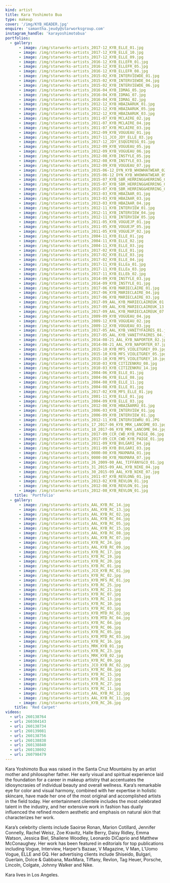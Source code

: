 ```yaml
---
kind: artist
title: Kara Yoshimoto Bua
type: makeup
cover: '/img/KYB_HEADER.jpg'
enquire: 'samantha.jeudy@starworksgroup.com'
instagram_handle: 'karayoshimotobua'
portfolios:
  - gallery:
      - image: /img/starworks-artists_2017-12_KYB_ELLE_01.jpg
      - image: /img/starworks-artists_2017-12_KYB_ELLE_10.jpg
      - image: /img/starworks-artists_2017-12_KYB_ELLE_09.jpg
      - image: /img/starworks-artists_2016-12_KYB_ELLEFR_01.jpg
      - image: /img/starworks-artists_2016-12_KYB_ELLEFR_05.jpg
      - image: /img/starworks-artists_2016-12_KYB_ELLEFR_08.jpg
      - image: /img/starworks-artists_2015-02_KYB_INTERVIEWDE_01.jpg
      - image: /img/starworks-artists_2015-02_KYB_INTERVIEWDE_04.jpg
      - image: /img/starworks-artists_2015-02_KYB_INTERVIEWDE_06.jpg
      - image: /img/starworks-artists_2016-04_KYB_IDMAG_05.jpg
      - image: /img/starworks-artists_2016-04_KYB_IDMAG_07.jpg
      - image: /img/starworks-artists_2016-04_KYB_IDMAG_02.jpg
      - image: /img/starworks-artists_2012-12_KYB_HBAZAARUK_01.jpg
      - image: /img/starworks-artists_2012-12_KYB_HBAZAARUK_05.jpg
      - image: /img/starworks-artists_2012-12_KYB_HBAZAARUK_03.jpg
      - image: /img/starworks-artists_2011-07_KYB_MCLAIRE_02.jpg
      - image: /img/starworks-artists_2011-07_KYB_MCLAIRE_04.jpg
      - image: /img/starworks-artists_2011-07_KYB_MCLAIRE_03.jpg
      - image: /img/starworks-artists_2012-09_KYB_VOGUEAU_01.jpg
      - image: /img/starworks-artists_2017-11_JCO_JDY_ELLE_03.jpg
      - image: /img/starworks-artists_2017-12_JDY_ESQUIRESG_01.jpg
      - image: /img/starworks-artists_2012-09_KYB_VOGUEAU_05.jpg
      - image: /img/starworks-artists_2012-09_KYB_VOGUEAU_06.jpg
      - image: /img/starworks-artists_2012-08_KYB_INSTYLE_05.jpg
      - image: /img/starworks-artists_2012-08_KYB_INSTYLE_03.jpg
      - image: /img/starworks-artists_2012-09_KYB_VOGUEAU_07.jpg
      - image: /img/starworks-artists_2015-06-12_DYN_KYB_WHOWHATWEAR_02.jpg
      - image: /img/starworks-artists_2015-06-12_DYN_KYB_WHOWHATWEAR_05.jpg
      - image: /img/starworks-artists_2015-07_KYB_SBR_HERRING&HERRING_01.jpg
      - image: /img/starworks-artists_2015-07_KYB_SBR_HERRING&HERRING_04.jpg
      - image: /img/starworks-artists_2015-07_KYB_SBR_HERRING&HERRING_06.jpg
      - image: /img/starworks-artists_2013-03_KYB_HBAZAAR_01.jpg
      - image: /img/starworks-artists_2013-03_KYB_HBAZAAR_03.jpg
      - image: /img/starworks-artists_2013-03_KYB_HBAZAAR_04.jpg
      - image: /img/starworks-artists_2012-11_KYB_INTERVIEW_01.jpg
      - image: /img/starworks-artists_2012-11_KYB_INTERVIEW_04.jpg
      - image: /img/starworks-artists_2012-11_KYB_INTERVIEW_05.jpg
      - image: /img/starworks-artists_2011-05_KYB_VOGUEJP_01.jpg
      - image: /img/starworks-artists_2011-05_KYB_VOGUEJP_05.jpg
      - image: /img/starworks-artists_2011-05_KYB_VOGUEJP_02.jpg
      - image: /img/starworks-artists_2004-11_KYB_ELLE_01.jpg
      - image: /img/starworks-artists_2004-11_KYB_ELLE_02.jpg
      - image: /img/starworks-artists_2004-11_KYB_ELLE_03.jpg
      - image: /img/starworks-artists_2017-02_KYB_ELLE_01.jpg
      - image: /img/starworks-artists_2017-02_KYB_ELLE_03.jpg
      - image: /img/starworks-artists_2017-02_KYB_ELLE_04.jpg
      - image: /img/starworks-artists_2017-11_KYB_ELLEa_01.jpg
      - image: /img/starworks-artists_2017-11_KYB_ELLEa_03.jpg
      - image: /img/starworks-artists_2017-11_KYB_ELLEb_02.jpg
      - image: /img/starworks-artists_2014-09_KYB_INSTYLE_03.jpg
      - image: /img/starworks-artists_2014-09_KYB_INSTYLE_01.jpg
      - image: /img/starworks-artists_2017-06_KYB_MARIECLAIRE_01.jpg
      - image: /img/starworks-artists_2017-06_KYB_MARIECLAIRE_04.jpg
      - image: /img/starworks-artists_2017-06_KYB_MARIECLAIRE_03.jpg
      - image: /img/starworks-artists_2017-09_AAL_KYB_MARIECLAIREUK_01.jpg
      - image: /img/starworks-artists_2017-09_AAL_KYB_MARIECLAIREUK_13.jpg
      - image: /img/starworks-artists_2017-09_AAL_KYB_MARIECLAIREUK_07.jpg
      - image: /img/starworks-artists_2009-09_KYB_VOGUEAU_04.jpg
      - image: /img/starworks-artists_2009-12_KYB_VOGUEAU_02.jpg
      - image: /img/starworks-artists_2009-12_KYB_VOGUEAU_03.jpg
      - image: /img/starworks-artists_2017-05_AAL_KYB_VANITYFAIRES_01.jpg
      - image: /img/starworks-artists_2017-05_AAL_KYB_VANITYFAIRES_04.jpg
      - image: /img/starworks-artists_2014-08-21_AAL_KYB_NAPORTER_02.jpg
      - image: /img/starworks-artists_2014-08-21_AAL_KYB_NAPORTER_07.jpg
      - image: /img/starworks-artists_2015-10_KYB_MFS_VIOLETGREY_09.jpg
      - image: /img/starworks-artists_2015-10_KYB_MFS_VIOLETGREY_05.jpg
      - image: /img/starworks-artists_2015-10_KYB_MFS_VIOLETGREY_10.jpg
      - image: /img/starworks-artists_2010-03_KYB_CITIZENKRU_08.jpg
      - image: /img/starworks-artists_2010-03_KYB_CITIZENKRU_14.jpg
      - image: /img/starworks-artists_2004-06_KYB_ELLE_01.jpg
      - image: /img/starworks-artists_2004-06_KYB_ELLE_08.jpg
      - image: /img/starworks-artists_2004-08_KYB_ELLE_11.jpg
      - image: /img/starworks-artists_2004-08_KYB_ELLE_01.jpg
      - image: /img/starworks-artists_2017-02_KYB_MFS_ELLE_01.jpg
      - image: /img/starworks-artists_2001-11_KYB_ELLE_01.jpg
      - image: /img/starworks-artists_2004-09_KYB_ELLE_03.jpg
      - image: /img/starworks-artists_2012-08_KYB_HBAZAARRU_01.jpg
      - image: /img/starworks-artists_2006-03_KYB_INTERVIEW_01.jpg
      - image: /img/starworks-artists_2006-09_KYB_INTERVIEW_01.jpg
      - image: /img/starworks-artists_2012-11_KYB_INTERVIEWRU_01.JPG
      - image: /img/starworks-artists_17_2017-06_KYB_MRK_LANCOME_03.jpg
      - image: /img/starworks-artists_18_2017-06_KYB_MRK_LANCOME_04.jpg
      - image: /img/starworks-artists_2017-09_CCR_CWD_KYB_PAIGE_06.jpg
      - image: /img/starworks-artists_2017-09_CCR_CWD_KYB_PAIGE_01.jpg
      - image: /img/starworks-artists_2011-09_KYB_BVLGARI_04.jpg
      - image: /img/starworks-artists_2011-09_KYB_BVLGARI_03.jpg
      - image: /img/starworks-artists_0000-00_KYB_MAXMARA_01.jpg
      - image: /img/starworks-artists_0000-00_KYB_MAXMARA_07.jpg
      - image: /img/starworks-artists_26_2009-00_AAL_TIFFANY&CO_01.jpg
      - image: /img/starworks-artists_31_2015-09_AAL_KYB_NIKE_04.jpg
      - image: /img/starworks-artists_30_2015-09_AAL_KYB_NIKE_07.jpg
      - image: /img/starworks-artists_2011-07_KYB_REVLONb_01.jpg
      - image: /img/starworks-artists_2013-02_KYB_REVLON_01.jpg
      - image: /img/starworks-artists_2012-08_KYB_REVLON_01.jpg
      - image: /img/starworks-artists_2012-08_KYB_REVLON_01.jpg
    title: 'Portfolio'
  - gallery:
      - image: /img/starworks-artists_AAL_KYB_RC_14.jpg
      - image: /img/starworks-artists_AAL_KYB_RC_13.jpg
      - image: /img/starworks-artists_AAL_KYB_RC_02.jpg
      - image: /img/starworks-artists_AAL_KYB_RC_04.jpg
      - image: /img/starworks-artists_AAL_KYB_RC_05.jpg
      - image: /img/starworks-artists_AAL_KYB_RC_15.jpg
      - image: /img/starworks-artists_AAL_KYB_RC_08.jpg
      - image: /img/starworks-artists_AAL_KYB_RC_07.jpg
      - image: /img/starworks-artists_KYB_RC_24.jpg
      - image: /img/starworks-artists_AAL_KYB_RC_09.jpg
      - image: /img/starworks-artists_KYB_RC_17.jpg
      - image: /img/starworks-artists_KYB_RC_19.jpg
      - image: /img/starworks-artists_KYB_RC_20.jpg
      - image: /img/starworks-artists_KYB_RC_01.jpg
      - image: /img/starworks-artists_JCO_KYB_RC_01.jpg
      - image: /img/starworks-artists_KYB_RC_02.jpg
      - image: /img/starworks-artists_KYB_MFS_RC_01.jpg
      - image: /img/starworks-artists_KYB_RC_25.jpg
      - image: /img/starworks-artists_KYB_RC_21.jpg
      - image: /img/starworks-artists_KYB_RC_07.jpg
      - image: /img/starworks-artists_KYB_RC_13.jpg
      - image: /img/starworks-artists_KYB_RC_10.jpg
      - image: /img/starworks-artists_KYB_RC_03.jpg
      - image: /img/starworks-artists_KYB_MTD_RC_02.jpg
      - image: /img/starworks-artists_KYB_MTD_RC_04.jpg
      - image: /img/starworks-artists_KYB_RC_04.jpg
      - image: /img/starworks-artists_KYB_RC_06.jpg
      - image: /img/starworks-artists_KYB_RC_05.jpg
      - image: /img/starworks-artists_KYB_MTD_RC_03.jpg
      - image: /img/starworks-artists_KYB_RC_16.jpg
      - image: /img/starworks-artists_MRK_KYB_01.jpg
      - image: /img/starworks-artists_KYB_RC_23.jpg
      - image: /img/starworks-artists_MRK_KYB_02.jpg
      - image: /img/starworks-artists_KYB_RC_09.jpg
      - image: /img/starworks-artists_JCO_KYB_RC_02.jpg
      - image: /img/starworks-artists_KYB_RC_08.jpg
      - image: /img/starworks-artists_KYB_RC_15.jpg
      - image: /img/starworks-artists_KYB_RC_12.jpg
      - image: /img/starworks-artists_KYB_RC_27.jpg
      - image: /img/starworks-artists_KYB_RC_11.jpg
      - image: /img/starworks-artists_AAL_KYB_RC_12.jpg
      - image: /img/starworks-artists_AAL_KYB_RC_11.jpg
      - image: /img/starworks-artists_KYB_RC_26.jpg
    title: 'Red Carpet'
videos:
  - url: 260138764
  - url: 260304143
  - url: 260138734
  - url: 260139081
  - url: 260138756
  - url: 260138838
  - url: 260138840
  - url: 260138692
  - url: 260798479
---
```

Kara Yoshimoto Bua was raised in the Santa Cruz Mountains by an artist mother and philosopher father. Her early visual and spiritual experience laid the foundation for a career in makeup artistry that accentuates the idiosyncrasies of individual beauty and overall wellness. Kara’s remarkable eye for color and visual harmony, combined with her expertise in holistic skincare, have made her one of the most original and accomplished artists in the field today. Her entertainment clientele includes the most celebrated talent in the industry, and her extensive work in fashion has dually influenced the refined modern aesthetic and emphasis on natural skin that characterizes her work.

Kara’s celebrity clients include Saoirse Ronan, Marion Cotillard, Jennifer Connelly, Rachel Weisz, Zoe Kravitz, Halle Berry, Daisy Ridley, Emma Watson, Jessica Biel, Shailene Woodley, Leonardo DiCaprio and Matthew McConaughey. Her work has been featured in editorials for top publications including Vogue, Interview, Harper’s Bazaar, V Magazine, V Man, L’Uomo Vogue, ELLE and GQ. Her advertising clients include Shiseido, Bulgari, Guerlain, Dolce & Gabbana, MaxMara, Tiffany, Revlon, Tag Heuer, Porsche, Lincoln, Colgate, Johnny Walker and Nike.

Kara lives in Los Angeles.